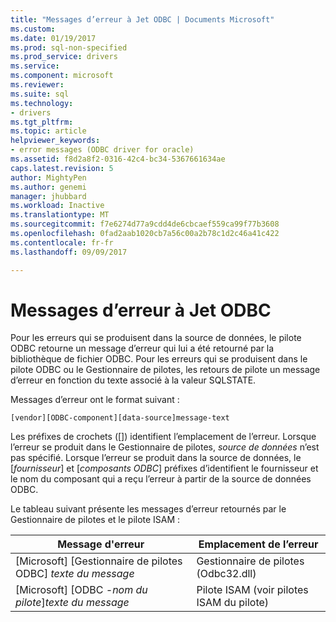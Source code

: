 ```yaml
---
title: "Messages d’erreur à Jet ODBC | Documents Microsoft"
ms.custom: 
ms.date: 01/19/2017
ms.prod: sql-non-specified
ms.prod_service: drivers
ms.service: 
ms.component: microsoft
ms.reviewer: 
ms.suite: sql
ms.technology:
- drivers
ms.tgt_pltfrm: 
ms.topic: article
helpviewer_keywords:
- error messages (ODBC driver for oracle)
ms.assetid: f8d2a8f2-0316-42c4-bc34-5367661634ae
caps.latest.revision: 5
author: MightyPen
ms.author: genemi
manager: jhubbard
ms.workload: Inactive
ms.translationtype: MT
ms.sourcegitcommit: f7e6274d77a9cdd4de6cbcaef559ca99f77b3608
ms.openlocfilehash: 0fad2aab1020cb7a56c00a2b78c1d2c46a41c422
ms.contentlocale: fr-fr
ms.lasthandoff: 09/09/2017

---
```

# <a name="odbc-jet-error-messages"></a>Messages d’erreur à Jet ODBC
Pour les erreurs qui se produisent dans la source de données, le pilote ODBC retourne un message d’erreur qui lui a été retourné par la bibliothèque de fichier ODBC. Pour les erreurs qui se produisent dans le pilote ODBC ou le Gestionnaire de pilotes, les retours de pilote un message d’erreur en fonction du texte associé à la valeur SQLSTATE.  
  
 Messages d’erreur ont le format suivant :  
  
```  
[vendor][ODBC-component][data-source]message-text  
```  
  
 Les préfixes de crochets ([]) identifient l’emplacement de l’erreur. Lorsque l’erreur se produit dans le Gestionnaire de pilotes, *source de données* n’est pas spécifié. Lorsque l’erreur se produit dans la source de données, le [*fournisseur*] et [*composants ODBC*] préfixes d’identifient le fournisseur et le nom du composant qui a reçu l’erreur à partir de la source de données ODBC.  
  
 Le tableau suivant présente les messages d’erreur retournés par le Gestionnaire de pilotes et le pilote ISAM :  
  
|Message d'erreur|Emplacement de l’erreur|  
|-------------------|--------------------|  
|[Microsoft] [Gestionnaire de pilotes ODBC] *texte du message*|Gestionnaire de pilotes (Odbc32.dll)|  
|[Microsoft] [ODBC *-nom du pilote*]*texte du message*|Pilote ISAM (voir pilotes ISAM du pilote)|

